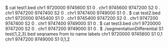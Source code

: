 $ cat test1.bed 
chr1    9720000 9745600 S1      0       .
chr1    9745600 9747200 S2      0       .
chr1    9747200 9747400 S2      0       .
chr1    9747400 9749000 S1      0       .
$ cat test2.bed 
chr1    9720000 9745400 S1      0       .
chr1    9745400 9747200 S2      0       .
chr1    9747200 9747400 S2      0       .
chr1    9747400 9749000 S1      0       .
$ cat test3.bed 
chr1    9720000 9747200 S2      0       .
chr1    9747200 9749000 S1      0       .
$ ./segmentationDifferential S1 test{1,2,3}.bed
seqnames    from      to  name labels
    chr1 9720000 9745600    S1    0,1
    chr1 9747200 9749000    S1  0,1,2
